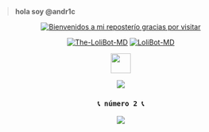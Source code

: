 > <b>  hola soy @andr1c </b>


<p align="center">
<a href="#"><img title="Bienvenidos a mi reposterío gracias por visitar" src="https://telegra.ph/file/343e60521da533ea8a2d3.jpg/badge/a -purple?colorA=%cc33ff&colorB=%cc33ff&style=for-the-badge"></a>
</p>
<p align="center">
<a href="#"><img title="The-LoliBot-MD" src="https://img.shields.io/badge/SI TE AGRADA EL REPOSITORIO APOYAME CON UNA 🌟 ¡GRACIAS! -red?colorA=%255ff0000&colorB=%23017e40&style=for-the-badge"></a> 
<a href="#"><img title="LoliBot-MD" src="https://img.shields.io/badge/COMPATIBLE CON LA VERSIÓN MULTI DISPOSITIVOS DE WHATSAPP-red?colorA=%F77F48FF&colorB=%F77F48FF&style=for-the-badge">
<div align="center">
<a ### `☎️ CONTACTAME ☎️`
<p align="center">
<a href="https://github.com/andr1c"><img src="http://readme-typing-svg.herokuapp.com?font=mono&size=14&duration=3000&color=ABF7BB&center=verdadero&vCenter=verdadero&lines=Solo+escr%C3%ADba+si+tiene+dudas." height="40px"
</p>
    
<a href="wa.me/59173315260" target="blank"><img src="https://img.shields.io/badge/número Oficial-25D366?style=for-the-badge&logo=whatsapp&logoColor=white" /></a>

### `📞 número 2 📞`
<a href="https://wa.me/59178232529" target="blank"><img src="https://img.shields.io/badge/mi segundo número-w25D366?style=for-the-badge&logo=whatsapp&logoColor=white" />
</a>

